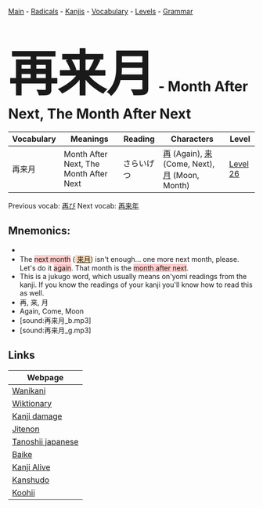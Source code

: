 <style> bigfont {font-size: 100px}</style>
[Main](../README.md) -
[Radicals](../radicals.md) -
[Kanjis](../kanjis.md) -
[Vocabulary](../vocabulary.md) -
[Levels](../levels.md) -
[Grammar](../grammar.md)
# <bigfont> 再来月</bigfont> - Month After Next, The Month After Next 

| Vocabulary | Meanings | Reading | Characters | Level |
| --- | --- | --- | --- | --- |
| 再来月 | Month After Next, The Month After Next | さらいげつ |  [再](../kanjis/再.md) (Again), [来](../kanjis/来.md) (Come, Next), [月](../kanjis/月.md) (Moon, Month) | [Level 26](../levels/wk_level26.md) |

Previous vocab: [再び](再び.md) Next vocab: [再来年](再来年.md) 

## Mnemonics:

* 
* The <span style="background-color:#ffcccb"> next month</span> (<span style="background-color:#fed8b1"> [来月](https://jisho.org/search/来月)</span>) isn't enough... one more next month, please. Let's do it <span style="background-color:#ffcccb"> again</span>. That month is the <span style="background-color:#ffcccb"> month after next</span>.
* This is a jukugo word, which usually means on'yomi readings from the kanji. If you know the readings of your kanji you'll know how to read this as well.
* 再, 来, 月
* Again, Come, Moon
* [sound:再来月_b.mp3]
* [sound:再来月_g.mp3]


## Links 

| Webpage |
| --- |
| [Wanikani          ](https://www.wanikani.com/kanji/再来月) |
| [Wiktionary        ](https://en.wiktionary.org/wiki/再来月) |
| [Kanji damage      ](http://www.kanjidamage.com/kanji/search?utf8=✓&q=再来月) |
| [Jitenon           ](https://jitenon.com/kanji/再来月) |
| [Tanoshii japanese ](https://www.tanoshiijapanese.com/dictionary/kanji.cfm?k=再来月) |
| [Baike             ](https://baike.baidu.com/item/再来月) |
| [Kanji Alive       ](https://app.kanjialive.com/再来月) |
| [Kanshudo          ](https://www.kanshudo.com/searchmn?q=再来月) |
| [Koohii            ](https://kanji.koohii.com/study/kanji/再来月) |
